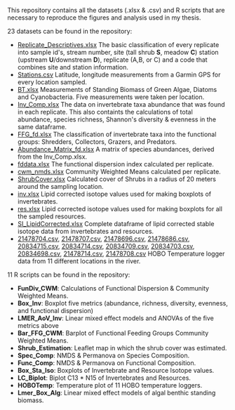 This repository contains all the datasets (.xlsx & .csv) and R scripts that are necessary to reproduce the figures and analysis used in my thesis. 

23 datasets can be found in the repository:

- [Replicate_Descriptives.xlsx](https://github.com/rsa3007/ArcticShrubExpansion/files/15485227/Replicate_Descriptives.xlsx)
  The basic classification of every replicate into sample id's, stream number, site (tall shrub **S**, meadow **C**) station (upstream **U**/downstream **D**), replicate (A,B, or C) and a code that combines site and station information.
- [Stations.csv](https://github.com/rsa3007/ArcticShrubExpansion/files/15485308/Stations.csv)
  Latitude, longitude measurements from a Garmin GPS for every location sampled.
- [BT.xlsx](https://github.com/rsa3007/ArcticShrubExpansion/files/15485457/BT.xlsx)
  Measurements of Standing Biomass of Green Algae, Diatoms and Cyanobacteria. Five measurements were taken per location.
- [Inv_Comp.xlsx](https://github.com/rsa3007/ArcticShrubExpansion/files/15485280/Inv_Comp.xlsx)
  The data on invertebrate taxa abundance that was found in each replicate. This also containts the calculations of total abundance, species richness, Shannon's diversity & evenness in the same dataframe.
- [FFG_fd.xlsx](https://github.com/rsa3007/ArcticShrubExpansion/files/15485337/FFG_fd.xlsx)
  The classification of invertebrate taxa into the functional groups: Shredders, Collectors, Grazers, and Predators.
- [Abundance_Matrix_fd.xlsx](https://github.com/rsa3007/ArcticShrubExpansion/files/15485346/Abundance_Matrix_fd.xlsx)
  A matrix of species abundances, derived from the Inv_Comp.xlsx.
- [fddata.xlsx](https://github.com/rsa3007/ArcticShrubExpansion/files/15485369/fddata.xlsx)
  The functional dispersion index calculated per replicate.
- [cwm_nmds.xlsx](https://github.com/rsa3007/ArcticShrubExpansion/files/15485395/cwm_nmds.xlsx)
  Community Weighted Means calculated per replicate.
- [ShrubCover.xlsx](https://github.com/rsa3007/ArcticShrubExpansion/files/15485479/ShrubCover.xlsx)
  Calculated cover of Shrubs in a radius of 20 meters around the sampling location.
- [inv.xlsx](https://github.com/rsa3007/ArcticShrubExpansion/files/15485502/inv.xlsx)
  Lipid corrected isotope values used for making boxplots of invertebrates.
- [res.xlsx](https://github.com/rsa3007/ArcticShrubExpansion/files/15485513/res.xlsx)
  Lipid corrected isotope values used for making boxplots for all the sampled resources.
- [SI_LipidCorrected.xlsx](https://github.com/rsa3007/ArcticShrubExpansion/files/15485520/SI_LipidCorrected.xlsx)
  Complete dataframe of lipid corrected stable isotope data from invertebrates and resources.
- [21478704.csv](https://github.com/rsa3007/ArcticShrubExpansion/files/15485537/21478704.csv), [21478707.csv](https://github.com/rsa3007/ArcticShrubExpansion/files/15485538/21478707.csv),
[21478696.csv](https://github.com/rsa3007/ArcticShrubExpansion/files/15485548/21478696.csv), [21478686.csv](https://github.com/rsa3007/ArcticShrubExpansion/files/15485546/21478686.csv), 
[20834715.csv](https://github.com/rsa3007/ArcticShrubExpansion/files/15485545/20834715.csv), 
[20834714.csv](https://github.com/rsa3007/ArcticShrubExpansion/files/15485544/20834714.csv), 
[20834709.csv](https://github.com/rsa3007/ArcticShrubExpansion/files/15485543/20834709.csv), 
[20834703.csv](https://github.com/rsa3007/ArcticShrubExpansion/files/15485542/20834703.csv), 
[20834698.csv](https://github.com/rsa3007/ArcticShrubExpansion/files/15485541/20834698.csv), 
[21478714.csv](https://github.com/rsa3007/ArcticShrubExpansion/files/15485540/21478714.csv), 
[21478708.csv](https://github.com/rsa3007/ArcticShrubExpansion/files/15485539/21478708.csv)
HOBO Temperature logger data from 11 different locations in the river.

11 R scripts can be found in the repository:

- **FunDiv_CWM**: Calculations of Functional Dispersion & Community Weighted Means.
- **Box_Inv**: Boxplot five metrics (abundance, richness, diversity, evenness, and functional dispersion)
- **LMER_AoV_Inv**: Linear mixed effect models and ANOVAs of the five metrics above 
- **Bar_FFG_CWM**: Barplot of Functional Feeding Groups Community Weighted Means.
- **Shrub_Estimation**: Leaflet map in which the shrub cover was estimated.
- **Spec_Comp**: NMDS & Permanova on Species Composition.
- **Func_Comp**: NMDS & Permanova on Functional Composition.
- **Box_Sta_Iso**: Boxplots of Invertebrate and Resource Isotope values.
- **LC_Biplot**: Biplot C13 * N15 of Invertebrates and Resources. 
- **HOBOTemp**: Temperature plot of 11 HOBO temperature loggers.
- **Lmer_Box_Alg**: Linear mixed effect models of algal benthic standing biomass.









  




